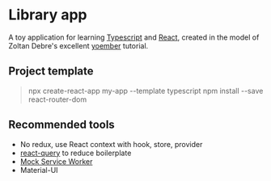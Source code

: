 # Library app

A toy application for learning [Typescript][1] and [React][2], created in the model of Zoltan Debre's excellent [yoember][3] tutorial.

## Project template

> npx create-react-app my-app --template typescript
> npm install --save react-router-dom

## Recommended tools

- No redux, use React context with hook, store, provider
- [react-query](https://react-query.tanstack.com/overview) to reduce boilerplate
- [Mock Service Worker](https://mswjs.io/)
- Material-UI

[1]: https://www.typescriptlang.org/
[2]: https://reactjs.org/
[3]: https://yoember.com/
